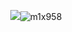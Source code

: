<p align="center"> <img src="https://github.com/user-attachments/assets/d7994bf0-2b12-40c1-8a83-c03f3c8ee204"



![m1x958](https://github.com/user-attachments/assets/3a752e06-ca34-495f-a627-170f4700caab)
